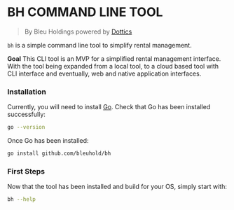 # BH COMMAND LINE TOOL
> By Bleu Holdings powered by [Dottics](https://dottics.com)

`bh` is a simple command line tool to simplify rental management.

**Goal**
This CLI tool is an MVP for a simplified rental management interface. With the
tool being expanded from a local tool, to a cloud based tool with CLI interface
and eventually, web and native application interfaces.

### Installation
Currently, you will need to install [Go](https://go.dev/dl/). Check that Go has
been installed successfully:
```bash
go --version
```

Once Go has been installed:
```bash
go install github.com/bleuhold/bh
```

### First Steps
Now that the tool has been installed and build for your OS, simply start with:
```bash
bh --help
```


